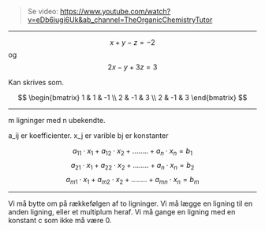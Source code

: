 
>Se video: https://www.youtube.com/watch?v=eDb6iugi6Uk&ab_channel=TheOrganicChemistryTutor

***

$$
x+y-z=-2
$$
og
$$
2x-y+3z=3
$$

Kan skrives som.

$$
\begin{bmatrix}
1 & 1 & -1 \\
2 & -1 & 3 \\
2 & -1 & 3 
\end{bmatrix}
$$
***


m ligninger med n ubekendte.

a_ij er koefficienter.
x_j er varible
bj er konstanter

$$
a_{11}\cdot x_1+a_{12}\cdot x_2+........+a_n\cdot x_n=b_1
$$
$$
a_{21}\cdot x_1+a_{22}\cdot x_2+........+a_n\cdot x_n=b_2
$$
$$
a_{m1}\cdot x_1+a_{m2}\cdot x_2+........+a_{mn}\cdot x_{n}=b_m
$$

***

Vi må bytte om på rækkefølgen af to ligninger.
Vi må lægge en ligning til en anden ligning, eller et multiplum heraf.
Vi må gange en ligning med en konstant c som ikke må være 0.
